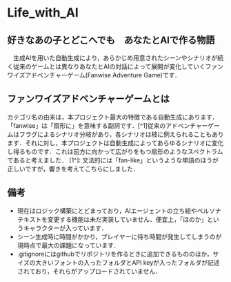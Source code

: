 # Life_with_AI
## 好きなあの子とどこへでも　あなたとAIで作る物語
　生成AIを用いた自動生成により，あらかじめ用意されたシーンやシナリオが続く従来のゲームとは異なりあなたとAIの対話によって展開が変化していくファンワイズアドベンチャーゲーム(Fanwise Adventure Game)です．
## ファンワイズアドベンチャーゲームとは
カテゴリ名の由来は，本プロジェクト最大の特徴である自動生成にあります．「fanwise」は「扇形に」を意味する副詞です．[^1]従来のアドベンチャーゲームはフラグによるシナリオ分岐があり，各シナリオは枝に例えられることもあります．それに対し，本プロジェクトは自動生成によってあらゆるシナリオに変化し得るものです．これは前方に向かって広がりをもつ扇形のようなスペクトラムであると考えました．
[1^]: 文法的には「fan-like」というような単語のほうが正しいですが，響きを考えてこちらにしました．
## 備考
- 現在はロジック構築にとどまっており，AIエージェントの立ち絵やペルソナテキストを変更する機能は未だ実装していません．便宜上，「ほのか」というキャラクターが入っています．  
- シーン生成時に時間がかかり，プレイヤーに待ち時間が発生してしまうのが現時点で最大の課題になっています．  
- .gitignoreにはgithubでリポジトリを作るときに追加できるもののほか，サイズの大きいフォントの入ったフォルダとAPI keyが入ったフォルダが記述されており，それらがアップロードされていません．